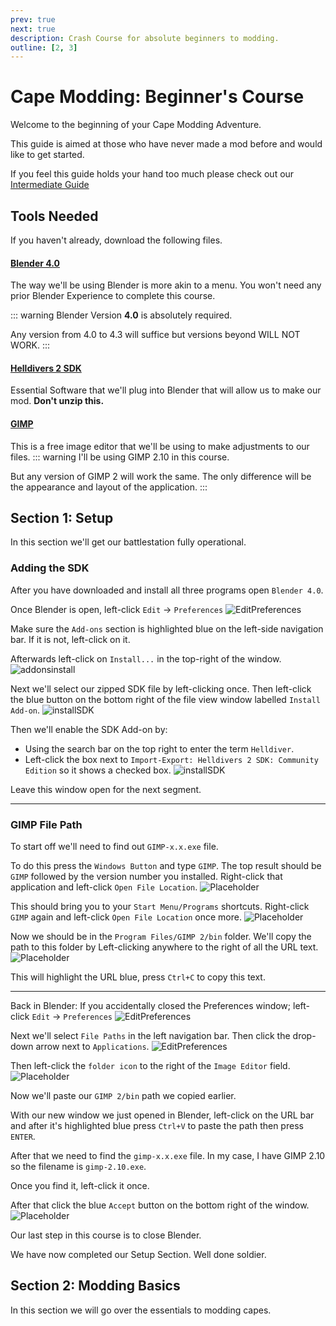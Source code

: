 ```yaml
---
prev: true
next: true
description: Crash Course for absolute beginners to modding.
outline: [2, 3]
---
```


# Cape Modding: Beginner's Course
Welcome to the beginning of your Cape Modding Adventure.

This guide is aimed at those who have never made a mod before and would like to get started.

If you feel this guide holds your hand too much please check out our [Intermediate Guide](./intermediateguide.md)

## Tools Needed
If you haven't already, download the following files.

#### [Blender 4.0](https://www.blender.org/download/previous-versions/)
The way we'll be using Blender is more akin to a menu. You won't need any prior Blender Experience to complete this course.

::: warning
Blender Version **4.0** is absolutely required. 

Any version from 4.0 to 4.3 will suffice but versions beyond WILL NOT WORK.
:::

#### [Helldivers 2 SDK](https://github.com/Boxofbiscuits97/HD2SDK-CommunityEdition/releases/latest)
Essential Software that we'll plug into Blender that will allow us to make our mod. **Don't unzip this.**

#### [GIMP](https://www.gimp.org/)
This is a free image editor that we'll be using to make adjustments to our files.
::: warning
I'll be using GIMP 2.10 in this course.

But any version of GIMP 2 will work the same. The only difference will be the appearance and layout of the application.
:::

## Section 1: Setup
In this section we'll get our battlestation fully operational.

### Adding the SDK
After you have downloaded and install all three programs open `Blender 4.0`.

Once Blender is open, left-click `Edit` -> `Preferences`
![EditPreferences](../public/images/cape-beginnersguide/edit-preferences.png)

Make sure the `Add-ons` section is highlighted blue on the left-side navigation bar. If it is not, left-click on it. 

Afterwards left-click on `Install...` in the top-right of the window.
![addonsinstall](../public/images/cape-beginnersguide/addons-install.png)

Next we'll select our zipped SDK file by left-clicking once. Then left-click the blue button on the bottom right of the file view window labelled `Install Add-on`. 
![installSDK](../public/images/cape-beginnersguide/install-addon.png)

Then we'll enable the SDK Add-on by:
- Using the search bar on the top right to enter the term `Helldiver`.
- Left-click the box next to `Import-Export: Helldivers 2 SDK: Community Edition` so it shows a checked box.
![installSDK](../public/images/cape-beginnersguide/searchnenable.png)

Leave this window open for the next segment.

---

### GIMP File Path
To start off we'll need to find out `GIMP-x.x.exe` file.

To do this press the `Windows Button` and type `GIMP`. The top result should be `GIMP` followed by the version number you installed. Right-click that application and left-click `Open File Location`.
![Placeholder](../public/images/cape-beginnersguide/openfilelocation.png)

This should bring you to your `Start Menu/Programs` shortcuts. Right-click `GIMP` again and left-click `Open File Location` once more.
![Placeholder](../public/images/cape-beginnersguide/openfilelocation2.png)

Now we should be in the `Program Files/GIMP 2/bin` folder. We'll copy the path to this folder by Left-clicking anywhere to the right of all the URL text.
![Placeholder](../public/images/cape-beginnersguide/urlcopy.png)

This will highlight the URL blue, press `Ctrl+C` to copy this text.

---

Back in Blender: If you accidentally closed the Preferences window; left-click `Edit` -> `Preferences`
![EditPreferences](../public/images/cape-beginnersguide/edit-preferences.png)

Next we'll select `File Paths` in the left navigation bar.  Then click the drop-down arrow next to `Applications`.
![EditPreferences](../public/images/cape-beginnersguide/filepaths-applications.png)

Then left-click the `folder icon` to the right of the `Image Editor` field.
![Placeholder](../public/images/cape-beginnersguide/openfileviewer.png)

Now we'll paste our `GIMP 2/bin` path we copied earlier.  

With our new window we just opened in Blender, left-click on the URL bar and after it's highlighted blue press `Ctrl+V` to paste the path then press `ENTER`.  

After that we need to find the `gimp-x.x.exe` file. In my case, I have GIMP 2.10 so the filename is `gimp-2.10.exe`.

Once you find it, left-click it once. 

After that click the blue `Accept` button on the bottom right of the window.
![Placeholder](../public/images/cape-beginnersguide/selectapplication.png)

Our last step in this course is to close Blender.

We have now completed our Setup Section. Well done soldier.

## Section 2: Modding Basics
In this section we will go over the essentials to modding capes.